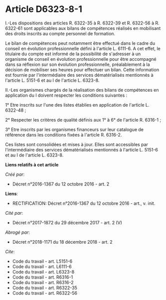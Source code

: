 # Article D6323-8-1

I.-Les dispositions des articles R. 6322-35 à R. 6322-39 et R. 6322-56 à R. 6322-61 sont applicables aux bilans de
compétences réalisés en mobilisant des droits inscrits au compte personnel de formation. 

Le bilan de compétences peut notamment être effectué dans le cadre du conseil en évolution professionnelle défini à l'article
L. 6111-6. A cet effet, le titulaire du compte est informé de la possibilité de s'adresser à un organisme de conseil en
évolution professionnelle pour être accompagné dans sa réflexion sur son évolution professionnelle, préalablement à la
décision de mobiliser ses heures pour effectuer un bilan. Cette information est fournie par l'intermédiaire des services
dématérialisés mentionnés à l'article L. 5151-6 et au I de l'article L. 6323-8. 

II.-Les organismes chargés de la réalisation des bilans de compétences en application du I doivent respecter les conditions
suivantes : 

1° Etre inscrits sur l'une des listes établies en application de l'article L. 6322-48 ;

2° Respecter les critères de qualité définis aux 1° à 6° de l'article R. 6316-1 ; 

3° Etre inscrits par les organismes financeurs sur leur catalogue de référence dans les conditions fixées à l'article R.
6316-2. 

Ces listes sont consolidées et mises à jour. Elles sont accessibles par l'intermédiaire des services dématérialisés
mentionnés à l'article L. 5151-6 et au I de l'article L. 6323-8.

**Liens relatifs à cet article**

_Créé par_:

  - Décret n°2016-1367 du 12 octobre 2016 - art. 2

**Liens**:

  - RECTIFICATION: Décret n°2016-1367 du 12 octobre 2016 - art., v. init.

_Cité par_:

  - Décret n°2017-1872 du 29 décembre 2017 - art. 2 (V)

_Abrogé par_:

  - Décret n°2018-1171 du 18 décembre 2018 - art. 2

_Cite_:

  - Code du travail - art. L5151-6
  - Code du travail - art. L6111-6
  - Code du travail - art. L6323-8
  - Code du travail - art. R6316-1
  - Code du travail - art. R6316-2
  - Code du travail - art. R6322-35
  - Code du travail - art. R6322-56
